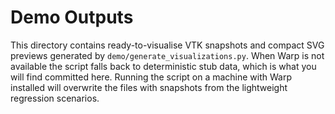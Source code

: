 # Demo Outputs

This directory contains ready-to-visualise VTK snapshots and compact SVG
previews generated by `demo/generate_visualizations.py`. When Warp is not
available the script falls back to deterministic stub data, which is what you
will find committed here. Running the script on a machine with Warp installed
will overwrite the files with snapshots from the lightweight regression
scenarios.
